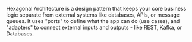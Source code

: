 Hexagonal Architecture is a design pattern that keeps your core business logic separate from external systems like databases, APIs, or message queues.
It uses "ports" to define what the app can do (use cases), and "adapters" to connect external inputs and outputs - like REST, Kafka, or Databases.